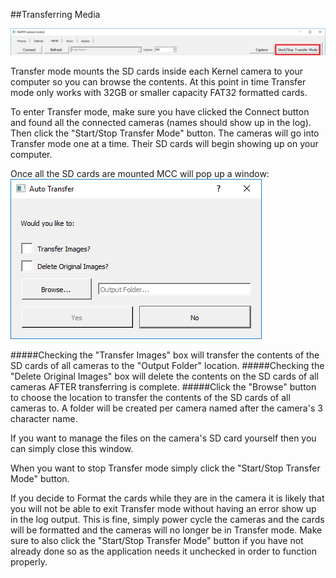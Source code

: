 ##Transferring Media

![](/assets/transfer_mode.png)

Transfer mode mounts the SD cards inside each Kernel camera to your computer so you can browse the contents. At this point in time Transfer mode only works with 32GB or smaller capacity FAT32 formatted cards.

To enter Transfer mode, make sure you have clicked the Connect button and found all the connected cameras (names should show up in the log). Then click the "Start/Stop Transfer Mode" button. The cameras will go into Transfer mode one at a time. Their SD cards will begin showing up on your computer.

Once all the SD cards are mounted MCC will pop up a window:
![](/assets/trans_window.PNG)

#####Checking the "Transfer Images" box will transfer the contents of the SD cards of all cameras to the "Output Folder" location.
#####Checking the "Delete Original Images" box will delete the contents on the SD cards of all cameras AFTER transferring is complete.
#####Click the "Browse" button to choose the location to transfer the contents of the SD cards of all cameras to. A folder will be created per camera named after the camera's 3 character name.

If you want to manage the files on the camera's SD card yourself then you can simply close this window.

When you want to stop Transfer mode simply click the "Start/Stop Transfer Mode" button.

If you decide to Format the cards while they are in the camera it is likely that you will not be able to exit Transfer mode without having an error show up in the log output. This is fine, simply power cycle the cameras and the cards will be formatted and the cameras will no longer be in Transfer mode. Make sure to also click the "Start/Stop Transfer Mode" button if you have not already done so as the application needs it unchecked in order to function properly.